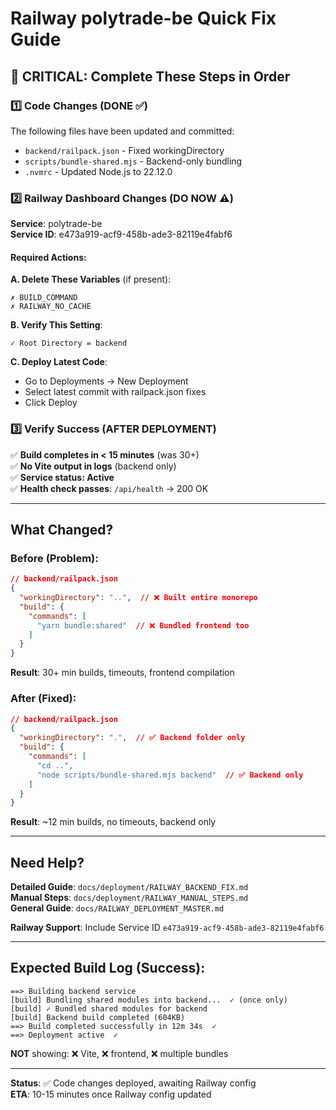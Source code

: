# Railway polytrade-be Quick Fix Guide

## 🚨 CRITICAL: Complete These Steps in Order

### 1️⃣ Code Changes (DONE ✅)
The following files have been updated and committed:
- `backend/railpack.json` - Fixed workingDirectory
- `scripts/bundle-shared.mjs` - Backend-only bundling
- `.nvmrc` - Updated Node.js to 22.12.0

### 2️⃣ Railway Dashboard Changes (DO NOW ⚠️)

**Service**: polytrade-be  
**Service ID**: e473a919-acf9-458b-ade3-82119e4fabf6

#### Required Actions:

**A. Delete These Variables** (if present):
```
✗ BUILD_COMMAND
✗ RAILWAY_NO_CACHE
```

**B. Verify This Setting**:
```
✓ Root Directory = backend
```

**C. Deploy Latest Code**:
- Go to Deployments → New Deployment
- Select latest commit with railpack.json fixes
- Click Deploy

### 3️⃣ Verify Success (AFTER DEPLOYMENT)

✅ **Build completes in < 15 minutes** (was 30+)  
✅ **No Vite output in logs** (backend only)  
✅ **Service status: Active**  
✅ **Health check passes**: `/api/health` → 200 OK

---

## What Changed?

### Before (Problem):
```json
// backend/railpack.json
{
  "workingDirectory": "..",  // ❌ Built entire monorepo
  "build": {
    "commands": [
      "yarn bundle:shared"  // ❌ Bundled frontend too
    ]
  }
}
```
**Result**: 30+ min builds, timeouts, frontend compilation

### After (Fixed):
```json
// backend/railpack.json
{
  "workingDirectory": ".",  // ✅ Backend folder only
  "build": {
    "commands": [
      "cd ..",
      "node scripts/bundle-shared.mjs backend"  // ✅ Backend only
    ]
  }
}
```
**Result**: ~12 min builds, no timeouts, backend only

---

## Need Help?

**Detailed Guide**: `docs/deployment/RAILWAY_BACKEND_FIX.md`  
**Manual Steps**: `docs/deployment/RAILWAY_MANUAL_STEPS.md`  
**General Guide**: `docs/RAILWAY_DEPLOYMENT_MASTER.md`

**Railway Support**: Include Service ID `e473a919-acf9-458b-ade3-82119e4fabf6`

---

## Expected Build Log (Success):

```
==> Building backend service
[build] Bundling shared modules into backend...  ✓ (once only)
[build] ✓ Bundled shared modules for backend
[build] Backend build completed (604KB)
==> Build completed successfully in 12m 34s  ✓
==> Deployment active  ✓
```

**NOT** showing: ❌ Vite, ❌ frontend, ❌ multiple bundles

---

**Status**: ✅ Code changes deployed, awaiting Railway config  
**ETA**: 10-15 minutes once Railway config updated
